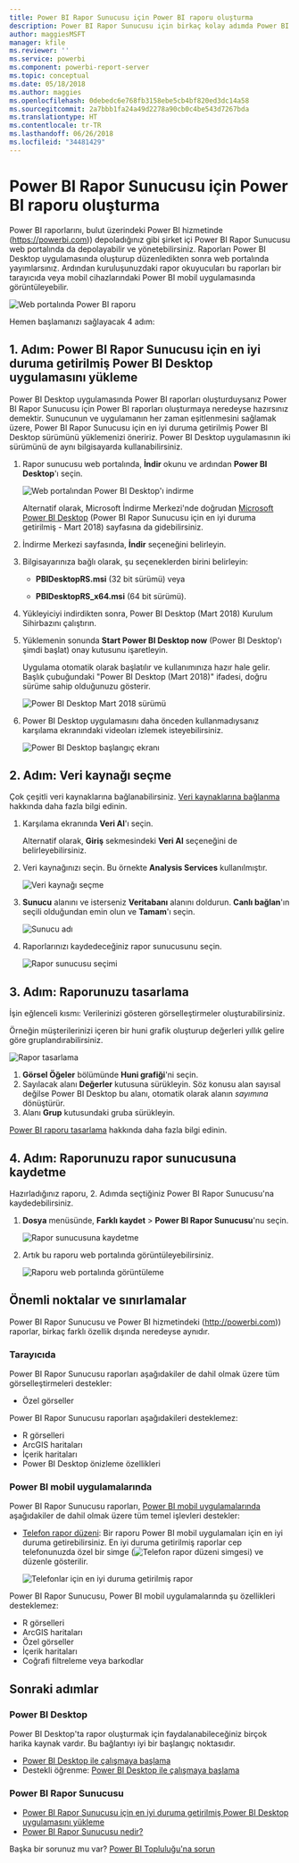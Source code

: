 ```yaml
---
title: Power BI Rapor Sunucusu için Power BI raporu oluşturma
description: Power BI Rapor Sunucusu için birkaç kolay adımda Power BI raporu oluşturmayı öğrenin.
author: maggiesMSFT
manager: kfile
ms.reviewer: ''
ms.service: powerbi
ms.component: powerbi-report-server
ms.topic: conceptual
ms.date: 05/18/2018
ms.author: maggies
ms.openlocfilehash: 0debedc6e768fb3158ebe5cb4bf820ed3dc14a58
ms.sourcegitcommit: 2a7bbb1fa24a49d2278a90cb0c4be543d7267bda
ms.translationtype: HT
ms.contentlocale: tr-TR
ms.lasthandoff: 06/26/2018
ms.locfileid: "34481429"
---
```

# <a name="create-a-power-bi-report-for-power-bi-report-server"></a>Power BI Rapor Sunucusu için Power BI raporu oluşturma
Power BI raporlarını, bulut üzerindeki Power BI hizmetinde (https://powerbi.com)) depoladığınız gibi şirket içi Power BI Rapor Sunucusu web portalında da depolayabilir ve yönetebilirsiniz. Raporları Power BI Desktop uygulamasında oluşturup düzenledikten sonra web portalında yayımlarsınız. Ardından kuruluşunuzdaki rapor okuyucuları bu raporları bir tarayıcıda veya mobil cihazlarındaki Power BI mobil uygulamasında görüntüleyebilir.

![Web portalında Power BI raporu](media/quickstart-create-powerbi-report/report-server-powerbi-report.png)

Hemen başlamanızı sağlayacak 4 adım:

## <a name="step-1-install-power-bi-desktop-optimized-for-power-bi-report-server"></a>1. Adım: Power BI Rapor Sunucusu için en iyi duruma getirilmiş Power BI Desktop uygulamasını yükleme

Power BI Desktop uygulamasında Power BI raporları oluşturduysanız Power BI Rapor Sunucusu için Power BI raporları oluşturmaya neredeyse hazırsınız demektir. Sunucunun ve uygulamanın her zaman eşitlenmesini sağlamak üzere, Power BI Rapor Sunucusu için en iyi duruma getirilmiş Power BI Desktop sürümünü yüklemenizi öneririz. Power BI Desktop uygulamasının iki sürümünü de aynı bilgisayarda kullanabilirsiniz.

1. Rapor sunucusu web portalında, **İndir** okunu ve ardından **Power BI Desktop**'ı seçin.

    ![Web portalından Power BI Desktop'ı indirme](media/quickstart-create-powerbi-report/report-server-download-web-portal.png)

    Alternatif olarak, Microsoft İndirme Merkezi'nde doğrudan [Microsoft Power BI Desktop](https://www.microsoft.com/download/details.aspx?id=56723) (Power BI Rapor Sunucusu için en iyi duruma getirilmiş - Mart 2018) sayfasına da gidebilirsiniz.

2. İndirme Merkezi sayfasında, **İndir** seçeneğini belirleyin.

3. Bilgisayarınıza bağlı olarak, şu seçeneklerden birini belirleyin:

    - **PBIDesktopRS.msi** (32 bit sürümü) veya

    - **PBIDesktopRS_x64.msi** (64 bit sürümü).

4. Yükleyiciyi indirdikten sonra, Power BI Desktop (Mart 2018) Kurulum Sihirbazını çalıştırın.

2. Yüklemenin sonunda **Start Power BI Desktop now** (Power BI Desktop'ı şimdi başlat) onay kutusunu işaretleyin.
   
    Uygulama otomatik olarak başlatılır ve kullanımınıza hazır hale gelir. Başlık çubuğundaki "Power BI Desktop (Mart 2018)" ifadesi, doğru sürüme sahip olduğunuzu gösterir.

    ![Power BI Desktop Mart 2018 sürümü](media/quickstart-create-powerbi-report/report-server-desktop-march-2018.png)

3. Power BI Desktop uygulamasını daha önceden kullanmadıysanız karşılama ekranındaki videoları izlemek isteyebilirsiniz.
   
    ![Power BI Desktop başlangıç ekranı](media/quickstart-create-powerbi-report/report-server-powerbi-desktop-start.png)

## <a name="step-2-select-a-data-source"></a>2. Adım: Veri kaynağı seçme
Çok çeşitli veri kaynaklarına bağlanabilirsiniz. [Veri kaynaklarına bağlanma](connect-data-sources.md) hakkında daha fazla bilgi edinin.

1. Karşılama ekranında **Veri Al**'ı seçin.
   
    Alternatif olarak, **Giriş** sekmesindeki **Veri Al** seçeneğini de belirleyebilirsiniz.
2. Veri kaynağınızı seçin. Bu örnekte **Analysis Services** kullanılmıştır.
   
    ![Veri kaynağı seçme](media/quickstart-create-powerbi-report/report-server-get-data-ssas.png)
3. **Sunucu** alanını ve isterseniz **Veritabanı** alanını doldurun. **Canlı bağlan**'ın seçili olduğundan emin olun ve **Tamam**'ı seçin.
   
    ![Sunucu adı](media/quickstart-create-powerbi-report/report-server-ssas-server-name.png)
4. Raporlarınızı kaydedeceğiniz rapor sunucusunu seçin.
   
    ![Rapor sunucusu seçimi](media/quickstart-create-powerbi-report/report-server-select-server.png)

## <a name="step-3-design-your-report"></a>3. Adım: Raporunuzu tasarlama
İşin eğlenceli kısmı: Verilerinizi gösteren görselleştirmeler oluşturabilirsiniz.

Örneğin müşterilerinizi içeren bir huni grafik oluşturup değerleri yıllık gelire göre gruplandırabilirsiniz.

![Rapor tasarlama](media/quickstart-create-powerbi-report/report-server-create-funnel.png)

1. **Görsel Öğeler** bölümünde **Huni grafiği**'ni seçin.
2. Sayılacak alanı **Değerler** kutusuna sürükleyin. Söz konusu alan sayısal değilse Power BI Desktop bu alanı, otomatik olarak alanın *sayımına* dönüştürür.
3. Alanı **Grup** kutusundaki gruba sürükleyin.

[Power BI raporu tasarlama](../desktop-report-view.md) hakkında daha fazla bilgi edinin.

## <a name="step-4-save-your-report-to-the-report-server"></a>4. Adım: Raporunuzu rapor sunucusuna kaydetme
Hazırladığınız raporu, 2. Adımda seçtiğiniz Power BI Rapor Sunucusu'na kaydedebilirsiniz.

1. **Dosya** menüsünde, **Farklı kaydet** > **Power BI Rapor Sunucusu**'nu seçin.
   
    ![Rapor sunucusuna kaydetme](media/quickstart-create-powerbi-report/report-server-save-as-powerbi-report-server.png)
2. Artık bu raporu web portalında görüntüleyebilirsiniz.
   
    ![Raporu web portalında görüntüleme](media/quickstart-create-powerbi-report/report-server-powerbi-report.png)

## <a name="considerations-and-limitations"></a>Önemli noktalar ve sınırlamalar
Power BI Rapor Sunucusu ve Power BI hizmetindeki (http://powerbi.com)) raporlar, birkaç farklı özellik dışında neredeyse aynıdır.

### <a name="in-a-browser"></a>Tarayıcıda
Power BI Rapor Sunucusu raporları aşağıdakiler de dahil olmak üzere tüm görselleştirmeleri destekler:

* Özel görseller

Power BI Rapor Sunucusu raporları aşağıdakileri desteklemez:

* R görselleri
* ArcGIS haritaları
* İçerik haritaları
* Power BI Desktop önizleme özellikleri

### <a name="in-the-power-bi-mobile-apps"></a>Power BI mobil uygulamalarında
Power BI Rapor Sunucusu raporları, [Power BI mobil uygulamalarında](../mobile-apps-for-mobile-devices.md) aşağıdakiler de dahil olmak üzere tüm temel işlevleri destekler:

* [Telefon rapor düzeni](../desktop-create-phone-report.md): Bir raporu Power BI mobil uygulamaları için en iyi duruma getirebilirsiniz. En iyi duruma getirilmiş raporlar cep telefonunuzda özel bir simge (![Telefon rapor düzeni simgesi](media/quickstart-create-powerbi-report/power-bi-rs-mobile-optimized-icon.png)) ve düzenle gösterilir.
  
    ![Telefonlar için en iyi duruma getirilmiş rapor](media/quickstart-create-powerbi-report/power-bi-rs-mobile-optimized-report.png)

Power BI Rapor Sunucusu, Power BI mobil uygulamalarında şu özellikleri desteklemez:

* R görselleri
* ArcGIS haritaları
* Özel görseller
* İçerik haritaları
* Coğrafi filtreleme veya barkodlar

## <a name="next-steps"></a>Sonraki adımlar
### <a name="power-bi-desktop"></a>Power BI Desktop
Power BI Desktop'ta rapor oluşturmak için faydalanabileceğiniz birçok harika kaynak vardır. Bu bağlantıyı iyi bir başlangıç noktasıdır.

* [Power BI Desktop ile çalışmaya başlama](../desktop-getting-started.md)
* Destekli öğrenme: [Power BI Desktop ile çalışmaya başlama](../guided-learning/gettingdata.yml?tutorial-step=2)

### <a name="power-bi-report-server"></a>Power BI Rapor Sunucusu
* [Power BI Rapor Sunucusu için en iyi duruma getirilmiş Power BI Desktop uygulamasını yükleme](install-powerbi-desktop.md)  
* [Power BI Rapor Sunucusu nedir?](get-started.md)  

Başka bir sorunuz mu var? [Power BI Topluluğu'na sorun](https://community.powerbi.com/)
